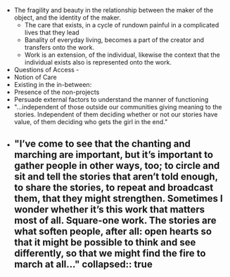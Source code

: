 - The fragility and beauty in the relationship between the maker of the object, and the identity of the maker.
	- The care that exists, in a cycle of rundown painful in a complicated lives that they lead
	- Banality of everyday living, becomes a part of the creator and transfers onto the work.
	- Work is an extension, of the individual, likewise the context that the individual exists also is represented onto the work.
- Questions of Access -
- Notion of Care
- Existing in the in-between:
- Presence of the non-projects
- Persuade external factors to understand the manner of functioning
- "...independent of those outside our communities giving meaning to the stories. Independent of them deciding whether or not our stories have value, of them deciding who gets the girl in the end."
- "I’ve come to see that the chanting and marching are important, but it’s important to gather people in other ways, too; to circle and sit and tell the stories that aren’t told enough, to share the stories, to repeat and broadcast them, that they might strengthen. Sometimes I wonder whether it’s this work that matters most of all. Square-one work. The stories are what soften people, after all: open hearts so that it might be possible to think and see differently, so that we might find the fire to march at all..."
  collapsed:: true
	-